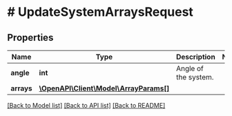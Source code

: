 # # UpdateSystemArraysRequest

## Properties

Name | Type | Description | Notes
------------ | ------------- | ------------- | -------------
**angle** | **int** | Angle of the system. |
**arrays** | [**\OpenAPI\Client\Model\ArrayParams[]**](ArrayParams.md) |  |

[[Back to Model list]](../../README.md#models) [[Back to API list]](../../README.md#endpoints) [[Back to README]](../../README.md)
